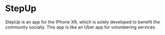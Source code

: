 # StepUp
StepUp is an app for the IPhone XR, which is solely developed to benefit the community socially. This app is like an Uber app for volunteering services.

